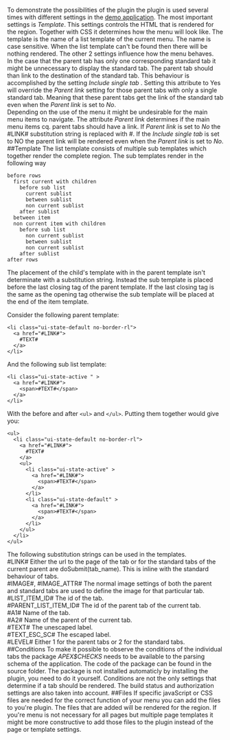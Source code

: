 To demonstrate the possibilities of the plugin the plugin is used several times with different settings in the [demo application](https://apex.oracle.com/pls/apex/f?p=VANBAREN_PLUGINS:TABLIST:0:::::?cs=VANBAREN).
The most important settings is _Template_. This settings controls the HTML that is rendered for the region.
Together with CSS it determines how the menu will look like. The template is the name of a list template of the current menu.
The name is case sensitive. When the list template can't be found then there will be nothing rendered.
The other 2 settings influence how the menu behaves.  
In the case that the parent tab has only one corresponding standard tab it might be unnecessary to display the standard tab. The parent tab should than link to the destination of the standard tab. This behaviour is accomplished by the setting _Include single tab_ . Setting this attribute to Yes will override the _Parent link_ setting for those parent tabs with only a single standard tab. Meaning that these parent tabs get the link of the standard tab even when the _Parent link_ is set to *No*.  
Depending on the use of the menu it might be undesirable for the main menu items to navigate. The attribute _Parent link_ determines if the main menu items cq. parent tabs should have a link. If _Parent link_ is set to *No* the #LINK# substitution string is replaced with #. If the _Include single tab_ is set to NO the parent link will be rendered even when the  _Parent link_ is set to *No*.
##Template
The list template consists of multiple sub templates which together render the complete region.
The sub templates render in the following way

    before rows
	  first current with children
		before sub list
		  current sublist
		  between sublist	
		  non current sublist
		after sublist
	  between item
      non current item with children
        before sub list
		  non current sublist
		  between sublist	
		  non current sublist
		after sublist
    after rows

The placement of the child's template with in the parent template isn't determinate with a substitution string. Instead the sub template is placed before the last closing tag of the parent template. If the last closing tag is the same as the opening tag otherwise the sub template will be placed at the end of the item template.

Consider the following parent template:

    <li class="ui-state-default no-border-rl">
	  <a href="#LINK#"> 
	    #TEXT#
	  </a>
	</li>

And the following sub list template:

    <li class="ui-state-active " >
	  <a href="#LINK#">
	    <span>#TEXT#</span>
	  </a>
	</li>

With the before and after `<ul>` and `</ul>`. Putting them together would give you:

    <ul>
	  <li class="ui-state-default no-border-rl">
	    <a href="#LINK#"> 
	      #TEXT#
	    </a>
        <ul>
          <li class="ui-state-active" >
            <a href="#LINK#">
			  <span>#TEXT#</span>
            </a>
          </li>        
          <li class="ui-state-default" >
            <a href="#LINK#">
              <span>#TEXT#</span>
            </a>
          </li>
        </ul>
      </li>
	</ul>  
The following substitution strings can be used in the templates.  
\#LINK# Either the url to the page of the tab or for the standard tabs of the current parent are doSubmit(tab\_name). This is inline with the standard behaviour of tabs.  
\#IMAGE\#, #IMAGE_ATTR\#  The normal image settings of both the parent and standard tabs are used to define the image for that particular tab.  
\#LIST\_ITEM\_ID# The id of the tab.  
\#PARENT\_LIST\_ITEM\_ID# The id of the parent tab of the current tab.  
\#A1# Name of the tab.  
\#A2# Name of the parent of the current tab.  
\#TEXT# The unescaped label.  
\#TEXT\_ESC\_SC# The escaped label.  
\#LEVEL#  Either 1 for the parent tabs or 2 for the standard tabs.
##Conditions
To make it possible to observe the conditions of the individual tabs the package *APEX$CHECKS* needs to be available to the parsing schema of the application. The code of the package can be found in the source folder. The package is not installed automaticly by installing the plugin, you need to do it yourself. Conditions are not the only settings that determine if a tab should be rendered. The build status and authorization settings are also taken into account. 
##Files
If specific javaScript or CSS files are needed for the correct function of your menu you can add the files to you're plugin. The files that are added will be rendered for the region. If you're menu is not necessary for all pages but multiple page templates it might be more constructive to add those files to the plugin instead of the page or template settings.